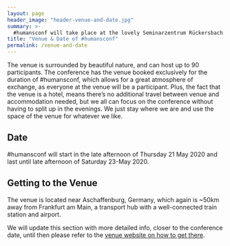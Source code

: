 ```yaml
---
layout: page
header_image: "header-venue-and-date.jpg"
summary: >-
  #humansconf will take place at the lovely Seminarzentrum Rückersbach which is surrounded by beautiful and calm nature.
title: "Venue & Date of #humansconf"
permalink: /venue-and-date
---
```


The venue is surrounded by beautiful nature, and can host up to 90 participants. The conference has the venue booked
exclusively for the duration of #humansconf, which allows for a great atmosphere of exchange, as everyone at the venue
will be a participant. Plus, the fact that the venue is a hotel, means there’s no additional travel between venue and
accommodation needed, but we all can focus on the conference without having to split up in the evenings. We just stay
where we are and use the space of the venue for whatever we like.

## Date

#humansconf will start in the late afternoon of Thursday 21 May 2020 and last until late afternoon of Saturday 23-May
2020.

## Getting to the Venue

The venue is located near Aschaffenburg, Germany, which again is ~50km away from Frankfurt am Main, a transport hub with
a well-connected train station and airport.

We will update this section with more detailed info, closer to the conference date, until then please refer to the
[venue website on how to get there](https://www.natuerlich-tagen.de/anreise/).
